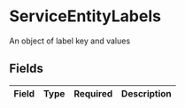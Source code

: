 # ServiceEntityLabels

An object of label key and values


## Fields

| Field       | Type        | Required    | Description |
| ----------- | ----------- | ----------- | ----------- |